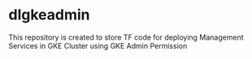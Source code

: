 # dlgkeadmin
This repository is created to store TF code for deploying Management Services in GKE Cluster using GKE Admin Permission

